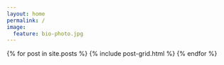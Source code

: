 ```yaml
---
layout: home
permalink: /
image:
  feature: bio-photo.jpg
---
```


<div class="tiles">
{% for post in site.posts %}
	{% include post-grid.html %}
{% endfor %}
</div><!-- /.tiles -->
